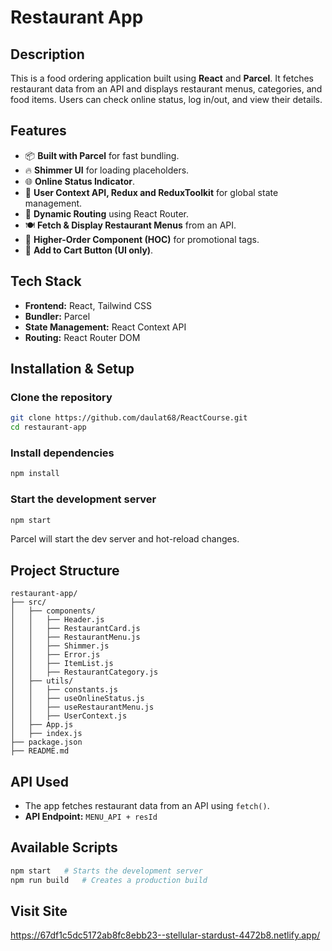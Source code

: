 # Restaurant App

## Description
This is a food ordering application built using **React** and **Parcel**. It fetches restaurant data from an API and displays restaurant menus, categories, and food items. Users can check online status, log in/out, and view their details.

## Features
- 📦 **Built with Parcel** for fast bundling.
- 🔥 **Shimmer UI** for loading placeholders.
- 🌐 **Online Status Indicator**.
- 👤 **User Context API, Redux and ReduxToolkit** for global state management.
- 📍 **Dynamic Routing** using React Router.
- 🍽️ **Fetch & Display Restaurant Menus** from an API.
- 📌 **Higher-Order Component (HOC)** for promotional tags.
- 🛒 **Add to Cart Button (UI only)**.

## Tech Stack
- **Frontend:** React, Tailwind CSS
- **Bundler:** Parcel
- **State Management:** React Context API
- **Routing:** React Router DOM

## Installation & Setup
### Clone the repository
```sh
git clone https://github.com/daulat68/ReactCourse.git
cd restaurant-app
```

### Install dependencies
```sh
npm install
```

### Start the development server
```sh
npm start
```
Parcel will start the dev server and hot-reload changes.

## Project Structure
```
restaurant-app/
├── src/
│   ├── components/
│   │   ├── Header.js
│   │   ├── RestaurantCard.js
│   │   ├── RestaurantMenu.js
│   │   ├── Shimmer.js
│   │   ├── Error.js
│   │   ├── ItemList.js
│   │   ├── RestaurantCategory.js
│   ├── utils/
│   │   ├── constants.js
│   │   ├── useOnlineStatus.js
│   │   ├── useRestaurantMenu.js
│   │   ├── UserContext.js
│   ├── App.js
│   ├── index.js
├── package.json
├── README.md
```

## API Used
- The app fetches restaurant data from an API using `fetch()`.
- **API Endpoint:** `MENU_API + resId`

## Available Scripts
```sh
npm start   # Starts the development server
npm run build   # Creates a production build
```

## Visit Site
https://67df1c5dc5172ab8fc8ebb23--stellular-stardust-4472b8.netlify.app/
